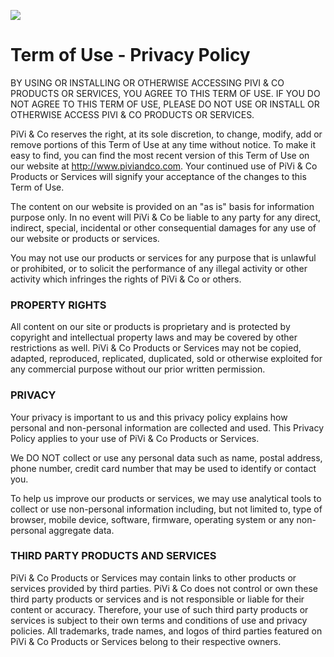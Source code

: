 ![](images/logo-piviandco.png)

# Term of Use - Privacy Policy

BY USING OR INSTALLING OR OTHERWISE ACCESSING PIVI & CO PRODUCTS OR SERVICES,
YOU AGREE TO THIS TERM OF USE. IF YOU DO NOT AGREE TO THIS TERM OF USE, PLEASE
DO NOT USE OR INSTALL OR OTHERWISE ACCESS PIVI & CO PRODUCTS OR SERVICES.

PiVi & Co reserves the right, at its sole discretion, to change, modify, add
or remove portions of this Term of Use at any time without notice. To make it
easy to find, you can find the most recent version of this Term of Use on our
website at http://www.piviandco.com. Your continued use of PiVi & Co Products
or Services will signify your acceptance of the changes to this Term of Use.

The content on our website is provided on an "as is" basis for information
purpose only. In no event will PiVi & Co be liable to any party for any
direct, indirect, special, incidental or other consequential damages for any
use of our website or products or services.

You may not use our products or services for any purpose that is unlawful or
prohibited, or to solicit the performance of any illegal activity or other
activity which infringes the rights of PiVi & Co or others.

### PROPERTY RIGHTS

All content on our site or products is proprietary and is protected by
copyright and intellectual property laws and may be covered by other
restrictions as well. PiVi & Co Products or Services may not be copied,
adapted, reproduced, replicated, duplicated, sold or otherwise exploited for
any commercial purpose without our prior written permission.

### PRIVACY

Your privacy is important to us and this privacy policy explains how personal
and non-personal information are collected and used. This Privacy Policy
applies to your use of PiVi & Co Products or Services.

We DO NOT collect or use any personal data such as name, postal address, phone
number, credit card number that may be used to identify or contact you.

To help us improve our products or services, we may use analytical tools to
collect or use non-personal information including, but not limited to, type of
browser, mobile device, software, firmware, operating system or any non-
personal aggregate data.

### THIRD PARTY PRODUCTS AND SERVICES

PiVi & Co Products or Services may contain links to other products or services
provided by third parties. PiVi & Co does not control or own these third party
products or services and is not responsible or liable for their content or
accuracy. Therefore, your use of such third party products or services is
subject to their own terms and conditions of use and privacy policies. All
trademarks, trade names, and logos of third parties featured on PiVi & Co
Products or Services belong to their respective owners.

